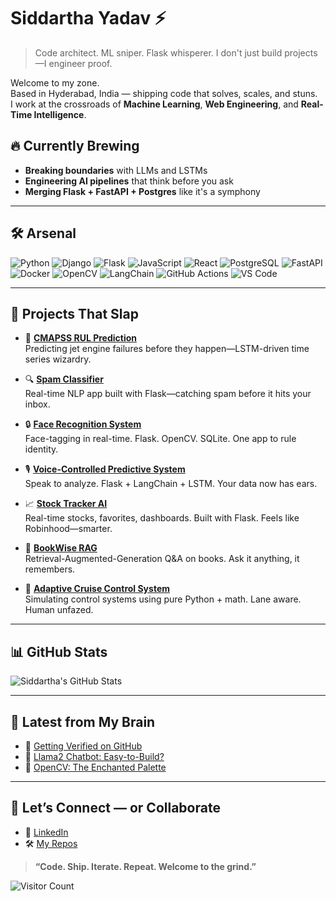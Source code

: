 # Siddartha Yadav ⚡  
> Code architect. ML sniper. Flask whisperer. I don't just build projects—I engineer proof.

Welcome to my zone.  
Based in Hyderabad, India — shipping code that solves, scales, and stuns.  
I work at the crossroads of **Machine Learning**, **Web Engineering**, and **Real-Time Intelligence**.

## 🔥 Currently Brewing
- **Breaking boundaries** with LLMs and LSTMs  
- **Engineering AI pipelines** that think before you ask  
- **Merging Flask + FastAPI + Postgres** like it's a symphony

---

## 🛠️ Arsenal

![Python](https://img.shields.io/badge/-Python-000?style=flat&logo=python)
![Django](https://img.shields.io/badge/-Django-000?style=flat&logo=django)
![Flask](https://img.shields.io/badge/-Flask-000?style=flat&logo=flask)
![JavaScript](https://img.shields.io/badge/-JavaScript-000?style=flat&logo=javascript)
![React](https://img.shields.io/badge/-React-000?style=flat&logo=react)
![PostgreSQL](https://img.shields.io/badge/-PostgreSQL-000?style=flat&logo=postgresql)
![FastAPI](https://img.shields.io/badge/-FastAPI-000?style=flat&logo=fastapi)
![Docker](https://img.shields.io/badge/-Docker-000?style=flat&logo=docker)
![OpenCV](https://img.shields.io/badge/-OpenCV-000?style=flat&logo=opencv)
![LangChain](https://img.shields.io/badge/-LangChain-000?style=flat)
![GitHub Actions](https://img.shields.io/badge/-GitHub%20Actions-000?style=flat&logo=githubactions)
![VS Code](https://img.shields.io/badge/-VS%20Code-000?style=flat&logo=visual-studio-code)

---

## 🧠 Projects That Slap

- 🎯 **[CMAPSS RUL Prediction](https://github.com/thississid/Predictive-maintenance-CMAPSS-Jet-Engine-Simulated-Data)**  
  Predicting jet engine failures before they happen—LSTM-driven time series wizardry.

- 🔍 **[Spam Classifier](https://github.com/thississid/Spam-Classifier)**  
  Real-time NLP app built with Flask—catching spam before it hits your inbox.

- 🔒 **[Face Recognition System](https://github.com/thississid/Face_Recognition_System)**  
  Face-tagging in real-time. Flask. OpenCV. SQLite. One app to rule identity.

- 🎙 **[Voice-Controlled Predictive System](https://github.com/thississid/Predictive_analysis_flask_app)**  
  Speak to analyze. Flask + LangChain + LSTM. Your data now has ears.

- 📈 **[Stock Tracker AI](https://github.com/thississid/Stocks-Tracker)**  
  Real-time stocks, favorites, dashboards. Built with Flask. Feels like Robinhood—smarter.

- 🧠 **[BookWise RAG](https://github.com/thississid/BookWise)**  
  Retrieval-Augmented-Generation Q&A on books. Ask it anything, it remembers.

- 🚗 **[Adaptive Cruise Control System](https://github.com/thississid/Adaptive-Cruise-Control)**  
  Simulating control systems using pure Python + math. Lane aware. Human unfazed.

---

## 📊 GitHub Stats

![Siddartha's GitHub Stats](https://github-readme-stats.vercel.app/api?username=thississid&show_icons=true&theme=tokyonight)

---

## 🧬 Latest from My Brain

- 🧵 [Getting Verified on GitHub](https://dev.to/thississid/getting-verified-on-github-4j5e)  
- 🦙 [Llama2 Chatbot: Easy-to-Build?](https://dev.to/thississid/llama2-chatbot-easy-to-build-3a4e)  
- 🎨 [OpenCV: The Enchanted Palette](https://dev.to/thississid/opencv-the-enchanted-palette-2b6f)

---

## 🔗 Let’s Connect — or Collaborate

- 💼 [LinkedIn](https://www.linkedin.com/in/thississid/)
- 🛠️ [My Repos](https://github.com/thississid?tab=repositories)

> **“Code. Ship. Iterate. Repeat. Welcome to the grind.”**

![Visitor Count](https://visitor-badge.laobi.icu/badge?page_id=thississid.thississid)

